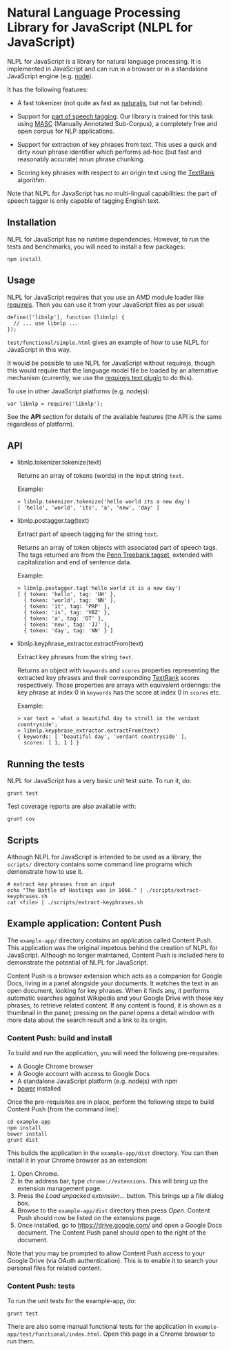 # Natural Language Processing Library for JavaScript (NLPL for JavaScript)

NLPL for JavaScript is a library for natural language processing. It is implemented in
JavaScript and can run in a browser or in a standalone JavaScript engine
(e.g. [node](http://nodejs.org/)).

It has the following features:

* A fast tokenizer (not quite as fast as
[naturaljs](https://github.com/NaturalNode/natural), but not far behind).

* Support for [part of speech tagging](http://en.wikipedia.org/wiki/Part-of-speech_tagging).
Our library is trained for this task using
[MASC](http://www.anc.org/data/masc/) (Manually Annotated Sub-Corpus),
a completely free and open corpus for NLP applications.

* Support for extraction of key phrases from text. This uses a quick
and dirty noun phrase identifier which performs ad-hoc (but fast and
reasonably accurate) noun phrase chunking.

* Scoring key phrases with respect to an origin text using the
[TextRank](http://web.eecs.umich.edu/~mihalcea/papers/mihalcea.emnlp04.pdf)
algorithm.

Note that NLPL for JavaScript has no multi-lingual capabilities: the part of speech
tagger is only capable of tagging English text.

## Installation

NLPL for JavaScript has no runtime dependencies. However, to run the tests and benchmarks,
you will need to install a few packages:

    npm install

## Usage

NLPL for JavaScript requires that you use an AMD module loader like
[requirejs](http://requirejs.org/). Then you can use it from your
JavaScript files as per usual:

    define(['libnlp'], function (libnlp) {
      // ... use libnlp ...
    });

`test/functional/simple.html` gives an example of how to use
NLPL for JavaScript in this way.

It would be possible to use NLPL for JavaScript without requirejs, though this would
require that the language model file be loaded by an alternative mechanism
(currently, we use the
[requirejs text plugin](http://requirejs.org/docs/api.html#text) to do
this).

To use in other JavaScript platforms (e.g. nodejs):

    var libnlp = require('libnlp');

See the **API** section for details of the available features (the
API is the same regardless of platform).

## API

*   libnlp.tokenizer.tokenize(text)

    Returns an array of tokens (words) in the input string `text`.

    Example:

    ```
    > libnlp.tokenizer.tokenize('hello world its a new day')
    [ 'hello', 'world', 'its', 'a', 'new', 'day' ]
    ```

*   libnlp.postagger.tag(text)

    Extract part of speech tagging for the string `text`.

    Returns an array of token objects with associated part of speech
    tags. The tags returned are from the
    [Penn Treebank tagset](http://www.cis.upenn.edu/~treebank/),
    extended with capitalization and end of sentence data.

    Example:

    ```
    > libnlp.postagger.tag('hello world it is a new day')
    [ { token: 'hello', tag: 'UH' },
      { token: 'world', tag: 'NN' },
      { token: 'it', tag: 'PRP' },
      { token: 'is', tag: 'VBZ' },
      { token: 'a', tag: 'DT' },
      { token: 'new', tag: 'JJ' },
      { token: 'day', tag: 'NN' } ]
    ```

*   libnlp.keyphrase_extractor.extractFrom(text)

    Extract key phrases from the string `text`.

    Returns an object with `keywords` and `scores` properties
    representing the extracted key phrases and their corresponding
    [TextRank](http://web.eecs.umich.edu/~mihalcea/papers/mihalcea.emnlp04.pdf)
    scores respectively. Those properties are arrays with equivalent
    orderings: the key phrase at index 0 in `keywords` has the score
    at index 0 in `scores` etc.

    Example:

    ```
    > var text = 'what a beautiful day to stroll in the verdant countryside';
    > libnlp.keyphrase_extractor.extractFrom(text)
    { keywords: [ 'beautiful day', 'verdant countryside' ],
      scores: [ 1, 1 ] }
    ```

## Running the tests

NLPL for JavaScript has a very basic unit test suite. To run it, do:

    grunt test

Test coverage reports are also available with:

    grunt cov

## Scripts

Although NLPL for JavaScript is intended to be used as a library, the `scripts/`
directory contains some command line programs which demonstrate how
to use it.

    # extract key phrases from an input
    echo "The Battle of Hastings was in 1066." | ./scripts/extract-keyphrases.sh
    cat <file> | ./scripts/extract-keyphrases.sh

## Example application: Content Push

The `example-app/` directory contains an application called Content
Push. This application was the original impetous behind the
creation of NLPL for JavaScript. Although no longer maintained, Content Push is included
here to demonstrate the potential of NLPL for JavaScript.

Content Push is a browser extension which acts as a companion for
Google Docs, living in a panel alongside your documents.
It watches the text in an open document, looking for key phrases.
When it finds any, it performs automatic searches against Wikipedia
and your Google Drive with those key phrases, to retrieve related
content. If any content is found, it is shown as a thumbnail in the
panel; pressing on the panel opens a detail window with more data about
the search result and a link to its origin.

### Content Push: build and install

To build and run the application, you will need the following
pre-requisites:

* A Google Chrome browser
* A Google account with access to Google Docs
* A standalone JavaScript platform (e.g. nodejs) with npm
* [bower](http://bower.io/) installed

Once the pre-requisites are in place, perform the following
steps to build Content Push (from the command line):

    cd example-app
    npm install
    bower install
    grunt dist

This builds the application in the `example-app/dist` directory. You
can then install it in your Chrome browser as an extension:

1.  Open Chrome.
2.  In the address bar, type `chrome://extensions`. This will bring
up the extension management page.
3.  Press the *Load unpacked extension...* button. This brings up
a file dialog box.
4.  Browse to the `example-app/dist` directory then press *Open*.
Content Push should now be listed on the extensions page.
5.  Once installed, go to https://drive.google.com/ and open a
Google Docs document. The Content Push panel should open to the right
of the document.

Note that you may be prompted to allow Content Push access to your
Google Drive (via OAuth authentication). This is to enable it to
search your personal files for related content.

### Content Push: tests

To run the unit tests for the example-app, do:

    grunt test

There are also some manual functional tests for the application in
`example-app/test/functional/index.html`. Open this page in a Chrome
browser to run them.
